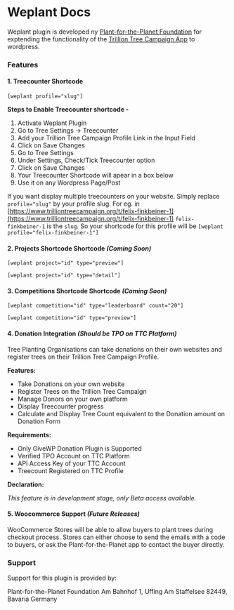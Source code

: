 # Weplant Docs

Weplant plugin is developed ny [Plant-for-the-Planet Foundation](https://www.plant-for-the-planet.org) for exptending the functionality of the [Trillion Tree Campaign App](https://www.trilliontreecampaign.org) to wordpress.

### Features

#### 1. Treecounter Shortcode

    [weplant profile="slug"]
    
__Steps to Enable Treecounter shortcode -__

1. Activate Weplant Plugin
2. Go to Tree Settings -> Treecounter
3. Add your Trillion Tree Campaign Profile Link in the Input Field
4. Click on Save Changes
5. Go to Tree Settings
6. Under Settings, Check/Tick Treecounter option
7. Click on Save Changes
8. Your Treecounter Shortcode will apear in a box below
9. Use it on any Wordpress Page/Post

If you want display multiple treecounters on your website. Simply replace `profile="slug"` by your profile slug.
For eg. in [https://www.trilliontreecampaign.org/t/felix-finkbeiner-1](https://www.trilliontreecampaign.org/t/felix-finkbeiner-1) `felix-finkbeiner-1` is the `slug`. So your shortcode for this profile will be `[weplant profile="felix-finkbeiner-1"]`

#### 2. Projects Shortcode Shortcode _(Coming Soon)_

    [weplant project="id" type="preview"]
    
    [weplant project="id" type="detail"]

#### 3. Competitions Shortcode Shortcode _(Coming Soon)_

    [weplant competition="id" type="leaderboard" count="20"]
    
    [weplant competition="id" type="preview"]

#### 4. Donation Integration _(Should be TPO on TTC Platform)_

Tree Planting Organisations can take donations on their own websites and register trees on their Trillion Tree Campaign Profile.

__Features:__

* Take Donations on your own website
* Register Trees on the Trillion Tree Campaign 
* Manage Donors on your own platform
* Display Treecounter progress
* Calculate and Display Tree Count equivalent to the Donation amount on Donation Form

__Requirements:__

* Only GiveWP Donation Plugin is Supported
* Verified TPO Account on TTC Platform
* API Access Key of your TTC Account
* Treecount Registered on TTC Profile

__Declaration:__

_This feature is in development stage, only Beta access available._

#### 5. Woocommerce Support _(Future Releases)_

WooCommerce Stores will be able to allow buyers to plant trees during checkout process. Stores can either choose to send the emails with a code to buyers, or ask the Plant-for-the-Planet app to contact the buyer directly.


### Support

Support for this plugin is provided by:

Plant-for-the-Planet Foundation
Am Bahnhof 1,
Uffing Am Staffelsee
82449, Bavaria
Germany
